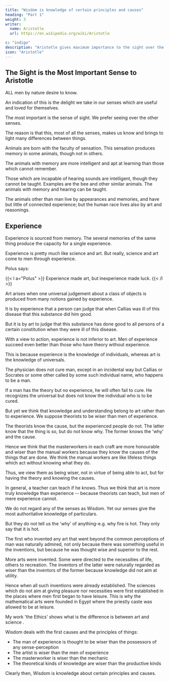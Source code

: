 ```yaml
---
title: "Wisdom is knowledge of certain principles and causes"
heading: "Part 1"
weight: 3
writer:
  name: Aristotle
  url: https://en.wikipedia.org/wiki/Aristotle

c: "indigo"
description: "Aristotle gives maximum importance to the sight over the other senses"
icon: "Aristotle"
---
```



<!-- Written 350 B.C.E Translated by W. D. Ross -->

## The Sight is the Most Important Sense to Aristotle

ALL men by nature desire to know. 

An indication of this is the delight we take in our senses which are useful and loved for themselves.

The most important is the sense of sight. We prefer seeing over the other senses. 

The reason is that this, most of all the senses, makes us know and brings to light many differences between things.

Animals are born with the faculty of sensation. This sensation produces memory in some animals, though not in others.

The animals with memory are more intelligent and apt at learning than those which cannot remember.

Those which are incapable of hearing sounds are intelligent, though they cannot be taught. Examples are the bee and other similar animals. The animals with memory and hearing can be taught.

The animals other than man live by appearances and memories, and have but little of connected experience; but the human race lives also by art and reasonings. 


## Experience

Experience is sourced from memory. The several memories of the same thing produce the capacity for a single experience. 

Experience is pretty much like science and art. But really, science and art come to men through experience. 

Polus says:

{{< l a="Polus" >}}
Experience made art, but inexperience made luck.
{{< /l >}}


Art arises when one universal judgement about a class of objects is produced from many notions gained by experience. 

It is by experience that a person can judge that when Callias was ill of this disease that this substance did him good. 

<!-- , and similarly in the case of Socrates and in many individual cases, is a matter of experience;  -->

But it is by art to judge that this substance has done good to all persons of a certain constitution<!-- , marked off in one class, --> when they were ill of this disease<!-- , e.g. to phlegmatic or bilious people when burning with fevers- -->.

With a view to action, experience is not inferior to art. Men of experience succeed even better than those who have theory without experience.

This is because experience is the knowledge of individuals, whereas art is the knowledge of universals. <!-- , and actions and productions which are all concerned with the individual. --> 

The physician does not cure man, except in an incidental way but Callias or Socrates or some other called by some such individual name, who happens to be a man. 

If a man has the theory but no experience, he will often fail to cure. He recognizes the universal but does not know the individual who is to be cured.

But yet we think that knowledge and understanding belong to art rather than to experience. We suppose theorists to be wiser than men of experience. 

<!-- This implies that Wisdom depends in all cases rather on knowledge. -->

The theorists know the cause, but the experienced people do not. The latter know that the thing is so, but do not know why. The former knows the 'why' and the cause. 

Hence we think that the masterworkers in each craft are more honourable and wiser than the manual workers because they know the causes of the things that are done. We think the manual workers are like lifeless things which act without knowing what they do. <!-- , as fire burns,-but while the lifeless things perform each of their functions by a natural tendency, the labourers perform them through habit).  -->

Thus, we view them as being wiser, not in virtue of being able to act, but for having the theory and knowing the causes.

In general, a teacher can teach if he knows. Thus we <!-- it is a sign of the man who knows and of the man who does not know, that the former can teach, and therefore we  -->think that art is more truly knowledge than experience -- because theorists can teach, but men of mere experience cannot.

We do not regard any of the senses as Wisdom. Yet our senses give the most authoritative knowledge of particulars. 

But they do not tell us the 'why' of anything-e.g. why fire is hot. They only say that it is hot.

The first who invented any art that went beyond the common perceptions of man was naturally admired, not only because there was something useful in the inventions, but because he was thought wise and superior to the rest.

More arts were invented. Some were directed to the necessities of life, others to recreation. The inventors of the latter were naturally regarded as wiser than the inventors of the former because knowledge did not aim at utility. 

Hence when all such inventions were already established. The sciences which do not aim at giving pleasure nor necessities were first established in the places where men first began to have leisure. This is why the mathematical arts were founded in Egypt where the priestly caste was allowed to be at leisure.

<!-- do not aim at giving pleasure or at the necessities of life were discovered, and first  -->

My work 'the Ethics' shows what is the difference is between art and science <!-- and the other kindred faculties -->.

Wisdom deals with the first causes and the principles of things:
- The man of experience is thought to be wiser than the possessors of any sense-perception
- The artist is wiser than the men of experience
- The masterworker is wiser than the mechanic
- The theoretical kinds of knowledge are wiser than the productive kinds 

Clearly then, Wisdom is knowledge about certain principles and causes.
